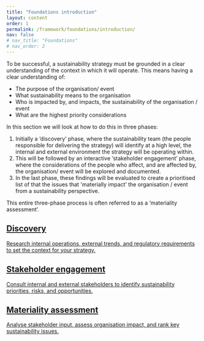 ```yaml
---
title: "Foundations introduction"
layout: content
order: 1
permalink: /framework/foundations/introduction/
nav: false
# nav_title: "Foundations"
# nav_order: 2
---
```


To be successful, a sustainability strategy must be grounded in a clear understanding of the context in which it will operate.  This means having a clear understanding of:
-	The purpose of the organisation/ event
-	What sustainability means to the organisation
-	Who is impacted by, and impacts, the sustainability of the organisation / event
-	What are the highest priority considerations

In this section we will look at how to do this in three phases:
1. Initially a ‘discovery’ phase, where the sustainability team (the people responsible for delivering the strategy) will identify at a high level, the internal and external environment the strategy will be operating within.  
2. This will be followed by an interactive ‘stakeholder engagement’ phase, where the considerations of the people who affect, and are affected by, the organisation/ event will be explored and documented.  
3. In the last phase, these findings will be evaluated to create a prioritised list of that the issues that 'materially impact’ the organisation / event from a sustainability perspective.  

This entire three-phase process is often referred to as a ‘materiality assessment’. 

<section class="phase-blocks outlined green">
  <a href="/foundations/discovery/" class="phase-block">
    <h2>Discovery</h2>
    <p>Research internal operations, external trends, and regulatory requirements to set the context for your strategy.</p>
  </a>
  <a href="/foundations/stakeholderEngagement/" class="phase-block">
    <h2>Stakeholder engagement</h2>
    <p>Consult internal and external stakeholders to identify sustainability priorities, risks, and opportunities.</p>
  </a>
  <a href="/foundations/materialityAssessment/" class="phase-block">
    <h2>Materiality assessment</h2>
    <p>Analyse stakeholder input, assess organisation impact, and rank key sustainability issues.</p>
  </a>
</section>